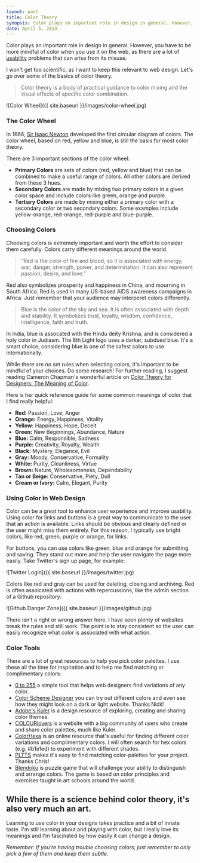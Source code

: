 ```yaml
---
layout: post
title: Color Theory
synopsis: Color plays an important role in design in general. However, you have to be more mindful of color when you use it on the web, as there are a lot of usability problems that can arise from its misuse.
date: April 5, 2013
---
```


Color plays an important role in design in general. However, you have to be more mindful of color when you use it on the web,
as there are a lot of <a href="/usability-testing" target="_blank">usability</a> problems that can arise from its misuse.

I won't get too scientific, as I want to keep this relevant to web design. Let's go over some of the basics of color theory.

>Color theory is a body of practical guidance to color mixing and the visual effects of specific color combination.

![Color Wheel]({{ site.baseurl }}/images/color-wheel.jpg)

### The Color Wheel

In 1666, <a href="http://en.wikipedia.org/wiki/Isaac_Newton" target="_blank">Sir Isaac Newton</a> developed the first circular diagram of colors. The color wheel, based on red, yellow and blue, is still the basis for most color theory.

There are 3 important sections of the color wheel:

* **Primary Colors** are sets of colors (red, yellow and blue) that can be combined to make a useful range of colors. All other colors are derived from these 3 hues.
* **Secondary Colors** are made by mixing two primary colors in a given color space and include colors like green, orange and purple.
* **Tertiary Colors** are made by mixing either a primary color with a secondary color or two secondary colors. Some examples include yellow-orange, red-orange, red-purple and blue-purple.

### Choosing Colors

Choosing colors is extremely important and worth the effort to consider them carefully. Colors carry different meanings around the world.

>“Red is the color of fire and blood, so it is associated with energy, war, danger, strength, power, and determination. It can also represent passion, desire, and love.”

Red also symbolizes prosperity and happiness in China, and mourning in South Africa. Red is used in many US-based AIDS awareness campaigns in Africa. Just remember that your audience may interperet colors differently.

>Blue is the color of the sky and sea. It is often associated with depth and stability. It symbolizes trust, loyalty, wisdom, confidence, intelligence, faith and truth.

In India, blue is assocated with the Hindu deity Krishna, and is considered a holy color in Judiasm. The 8th Light logo uses a darker, subdued blue. It's a smart choice, considering blue is one of the safest colors to use internationally.

While there are no set rules when selecting colors, it's important to be mindful of your choices. Do some research! For further reading, I suggest reading Cameron Chapman's wonderful article on <a href="http://www.smashingmagazine.com/2010/01/28/color-theory-for-designers-part-1-the-meaning-of-color/" target="_blank">Color Theory for Designers: The Meaning of Color</a>.

Here is her quick reference guide for some common meanings of color that I find really helpful:

* **Red:** Passion, Love, Anger
* **Orange:** Energy, Happiness, Vitality
* **Yellow:** Happiness, Hope, Deceit
* **Green:** New Beginnings, Abundance, Nature
* **Blue:** Calm, Responsible, Sadness
* **Purple:** Creativity, Royalty, Wealth
* **Black:** Mystery, Elegance, Evil
* **Gray:** Moody, Conservative, Formality
* **White:** Purity, Cleanliness, Virtue
* **Brown:** Nature, Wholesomeness, Dependability
* **Tan or Beige:** Conservative, Piety, Dull
* **Cream or Ivory:** Calm, Elegant, Purity

### Using Color in Web Design

Color can be a great tool to enhance user experience and improve usability. Using color for links and buttons is a great way to communicate to the user that an action is available. Links should be obvious and clearly defined or the user might miss them entirely. For this reason, I typically use bright colors, like red, green, purple or orange, for links.

For buttons, you can use colors like green, blue and orange for submitting and saving. They stand out more and help the user navigate the page more easily. Take Twitter's sign up page, for example:

![Twitter Login]({{ site.baseurl }}/images/twitter.jpg)

Colors like red and gray can be used for deleting, closing and archiving. Red is often assoicated with actions with repercussions, like the admin section of a Github repository:

![Github Danger Zone]({{ site.baseurl }}/images/github.jpg)

There isn't a right or wrong answer here. I have seen plenty of websites break the rules and still work. The point is to stay consistent so the user can easily recognize what color is associated with what action.

### Color Tools

There are a lot of great resources to help you pick color palettes. I use these all the time for inspiration and to help me find matching or complimentary colors:

* <a href="http://0to255.com/" target="_blank">0 to 255</a> a simple tool that helps web designers find variations of any color.
* <a href="http://colorschemedesigner.com/" target="_blank">Color Scheme Designer</a> you can try out different colors and even see how they might look on a dark or light website. Thanks Nick!
* <a href="https://kuler.adobe.com/" target="_blank">Adobe's Kuler</a> is a design resource of exploring, creating and sharing color themes.
* <a href="http://www.colourlovers.com/" target="_blank">COLOURlovers</a> is a website with a big community of users who create and share color palettes, much like Kuler.
* <a href="http://www.colorhexa.com/" target="_blank">ColorHexa</a>
is an online resource that's useful for finding different color variations and complimentary colors. I will often search for hex colors (e.g. #b1e1ed) to experiment with different shades.
* <a href="http://pltts.me/" target="_blank">PLTTS</a> makes it's easy to find matching color-palettes for your project. Thanks Chris!
* <a href="http://www.blendoku.com/" target="_blank">Blendoku</a> is puzzle game that will challenge your ability to distinguish and arrange colors. The game is based on color principles and exercises taught in art schools around the world.

## While there is a science behind color theory, it's also very much an art.

Learning to use color in your designs takes practice and a bit of innate taste. I'm still learning about and playing with color, but I really love its meanings and I'm fascinated by how easily it can change a design.

*Remember: If you're having trouble choosing colors, just remember to only pick a few of them and keep them subtle.*
